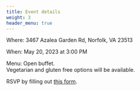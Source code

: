 ```yaml
---
title: Event details
weight: 3
header_menu: true
---
```


Where: 3467 Azalea Garden Rd, Norfolk, VA 23513

When: May 20, 2023 at 3:00 PM

Menu: Open buffet.  
Vegetarian and gluten free options will be available.

RSVP by filling out [this form](https://forms.gle/UfrTuA5M33G7PxLf9).
